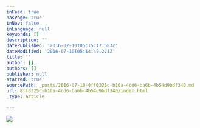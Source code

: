 ```yaml
---
inFeed: true
hasPage: true
inNav: false
inLanguage: null
keywords: []
description: ''
datePublished: '2016-07-10T05:15:17.583Z'
dateModified: '2016-07-10T05:14:42.271Z'
title: ''
author: []
authors: []
publisher: null
starred: true
sourcePath: _posts/2016-07-10-8ff0325d-b10a-4cd6-ba6b-4b54d9bdf340.md
url: 8ff0325d-b10a-4cd6-ba6b-4b54d9bdf340/index.html
_type: Article

---
```

![](https://the-grid-user-content.s3-us-west-2.amazonaws.com/a92cc5a1-c18f-4ecb-8ae0-cefec5e4278e.jpg)